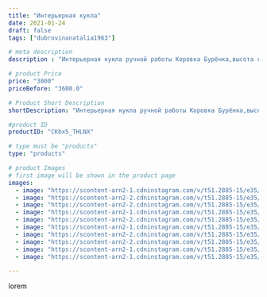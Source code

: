 ```yaml
---
title: "Интерьерная кукла"
date: 2021-01-24
draft: false
tags: ["dubrovinanatalia1963"]

# meta description
description : "Интерьерная кукла ручной работы Коровка Бурёнка,высота куклы 34 см."

# product Price
price: "3000"
priceBefore: "3600.0"

# Product Short Description
shortDescription: "Интерьерная кукла ручной работы Коровка Бурёнка,высота куклы 34 см."

#product ID
productID: "CKbx5_THLNX"

# type must be "products"
type: "products"

# product Images
# first image will be shown in the product page
images:
  - image: "https://scontent-arn2-1.cdninstagram.com/v/t51.2885-15/e35/142555405_742181626712375_1508887273058635298_n.jpg?se=7&tp=1&_nc_ht=scontent-arn2-1.cdninstagram.com&_nc_cat=111&_nc_ohc=N0UhWWmhgboAX-TYFjW&ccb=7-4&oh=489426e484441d44aa2aaffa3da79460&oe=6083B899&ig_cache_key=MjQ5MzgwNjMwNDg5MDM3MTEwMw%3D%3D.2-ccb7-4"
  - image: "https://scontent-arn2-2.cdninstagram.com/v/t51.2885-15/e35/142007694_261709745295797_445765190957652583_n.jpg?se=7&tp=1&_nc_ht=scontent-arn2-2.cdninstagram.com&_nc_cat=105&_nc_ohc=5TZrSeqMYFoAX_rT-cl&ccb=7-4&oh=d983f86ca299d3ade11d084cc47195ff&oe=60851BFB&ig_cache_key=MjQ5MzgwNjMwNDkyMzgxNzYxMA%3D%3D.2-ccb7-4"
  - image: "https://scontent-arn2-2.cdninstagram.com/v/t51.2885-15/e35/141128904_1050681072066377_7214886409578431426_n.jpg?se=7&tp=1&_nc_ht=scontent-arn2-2.cdninstagram.com&_nc_cat=105&_nc_ohc=ZZ3y5DO15o0AX8Kstgz&ccb=7-4&oh=c2a8c0cf270340cad18a271cca120c8a&oe=608422A3&ig_cache_key=MjQ5MzgwNjMwNDkwNzA3ODI2NA%3D%3D.2-ccb7-4"
  - image: "https://scontent-arn2-1.cdninstagram.com/v/t51.2885-15/e35/141281643_225158265958257_8026968483767901516_n.jpg?se=7&tp=1&_nc_ht=scontent-arn2-1.cdninstagram.com&_nc_cat=109&_nc_ohc=av6I8jFhvEkAX9kf9VG&ccb=7-4&oh=ce3f938df4833eba3732c5d9b3989d91&oe=6083EFF5&ig_cache_key=MjQ5MzgwNjMwNDk0MDU4MTQ5Ng%3D%3D.2-ccb7-4"
  - image: "https://scontent-arn2-2.cdninstagram.com/v/t51.2885-15/e35/142198375_763974864496181_8105549265199856863_n.jpg?se=7&tp=1&_nc_ht=scontent-arn2-2.cdninstagram.com&_nc_cat=105&_nc_ohc=nxnWB94R9fAAX_hDD38&ccb=7-4&oh=bfbc355bdcf32463fefaf50a6d4a63a1&oe=60829F99&ig_cache_key=MjQ5MzgwNjMwNDkxNTQ0NjQ0NQ%3D%3D.2-ccb7-4"
  - image: "https://scontent-arn2-1.cdninstagram.com/v/t51.2885-15/e35/141136643_598186284362434_446319220641998761_n.jpg?se=7&tp=1&_nc_ht=scontent-arn2-1.cdninstagram.com&_nc_cat=110&_nc_ohc=v2LZcA5IOf4AX99ucMk&ccb=7-4&oh=24904d611884f02501d85fafbb6b7e60&oe=6082B152&ig_cache_key=MjQ5MzgwNjMwNTAxNjE5ODIyOA%3D%3D.2-ccb7-4"
  - image: "https://scontent-arn2-2.cdninstagram.com/v/t51.2885-15/e35/141759553_848622795708593_873433474814343037_n.jpg?se=7&tp=1&_nc_ht=scontent-arn2-2.cdninstagram.com&_nc_cat=105&_nc_ohc=tOqAotfgXE8AX9zUB-M&ccb=7-4&oh=01b9c26de8964459ca1cb3226b3116e3&oe=6081B0C5&ig_cache_key=MjQ5MzgwNjMwNDkzMjM3MzczNw%3D%3D.2-ccb7-4"
  - image: "https://scontent-arn2-2.cdninstagram.com/v/t51.2885-15/e35/141333734_1034123557099589_5745779327310548313_n.jpg?se=7&tp=1&_nc_ht=scontent-arn2-2.cdninstagram.com&_nc_cat=105&_nc_ohc=_vm01Z1QljkAX-U275e&ccb=7-4&oh=7424a0a240e6f2936507b3906f731254&oe=60834733&ig_cache_key=MjQ5MzgwNjMwNDk0ODkxMzAyMQ%3D%3D.2-ccb7-4"
  - image: "https://scontent-arn2-1.cdninstagram.com/v/t51.2885-15/e35/142168204_245900193771268_1265609974407206330_n.jpg?se=7&tp=1&_nc_ht=scontent-arn2-1.cdninstagram.com&_nc_cat=104&_nc_ohc=rw9I0oNcCrgAX-gSyOI&ccb=7-4&oh=d345f97f774f924adc10e6067d411635&oe=60842B59&ig_cache_key=MjQ5MzgwNjMwNDk1NzQ1NjM0MA%3D%3D.2-ccb7-4"
  - image: "https://scontent-arn2-1.cdninstagram.com/v/t51.2885-15/e35/141979399_404946780765916_3379852124058257845_n.jpg?se=7&tp=1&_nc_ht=scontent-arn2-1.cdninstagram.com&_nc_cat=104&_nc_ohc=2CuTggMAGUQAX9WY4oO&ccb=7-4&oh=7a2d78accb36777988190fcc3e71b76c&oe=60840082&ig_cache_key=MjQ5MzgwNjMwNTAwNzczNzg4MA%3D%3D.2-ccb7-4"

---
```

lorem

